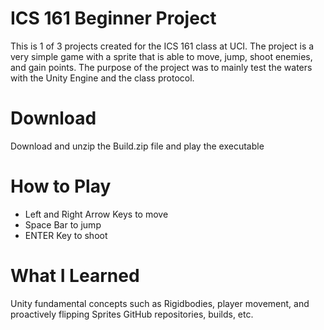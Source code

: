 # ICS 161 Beginner Project
This is 1 of 3 projects created for the ICS 161 class at UCI. The project is a very simple game with a sprite that is able to move, jump, shoot enemies, and gain points. The purpose of the project was to mainly test the waters with the Unity Engine and the class protocol.

# Download
Download and unzip the Build.zip file and play the executable

# How to Play
* Left and Right Arrow Keys to move
* Space Bar to jump
* ENTER Key to shoot

# What I Learned
Unity fundamental concepts such as Rigidbodies, player movement, and proactively flipping Sprites
GitHub repositories, builds, etc.
